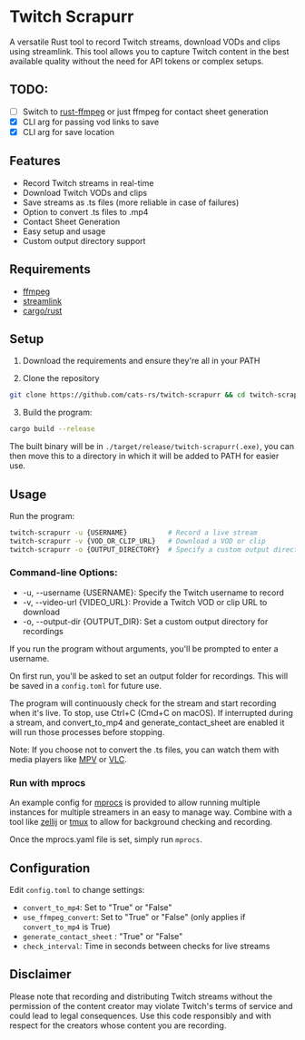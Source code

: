 # Twitch Scrapurr

A versatile Rust tool to record Twitch streams, download VODs and clips using streamlink. This tool allows you to capture Twitch content in the best available quality without the need for API tokens or complex setups.

## TODO:

- [ ] Switch to [rust-ffmpeg](https://github.com/zmwangx/rust-ffmpeg) or just ffmpeg for contact sheet generation
- [x] CLI arg for passing vod links to save
- [x] CLI arg for save location 

## Features

- Record Twitch streams in real-time
- Download Twitch VODs and clips
- Save streams as .ts files (more reliable in case of failures)
- Option to convert .ts files to .mp4
- Contact Sheet Generation
- Easy setup and usage
- Custom output directory support


## Requirements

- [ffmpeg](https://ffmpeg.org/)
- [streamlink](https://github.com/streamlink/streamlink)
- [cargo/rust](https://rustup.rs)

## Setup 

1. Download the requirements and ensure they're all in your PATH

2. Clone the repository

```bash
git clone https://github.com/cats-rs/twitch-scrapurr && cd twitch-scrapurr
```

3. Build the program:

```bash
cargo build --release
```

The built binary will be in `./target/release/twitch-scrapurr(.exe)`, you can then move this to a directory in which it will be added to PATH for easier use. 

## Usage

Run the program:

```bash
twitch-scrapurr -u {USERNAME}          # Record a live stream
twitch-scrapurr -v {VOD_OR_CLIP_URL}   # Download a VOD or clip
twitch-scrapurr -o {OUTPUT_DIRECTORY}  # Specify a custom output directory
```
### Command-line Options:

* -u, --username {USERNAME}: Specify the Twitch username to record
* -v, --video-url {VIDEO_URL}: Provide a Twitch VOD or clip URL to download
* -o, --output-dir {OUTPUT_DIR}: Set a custom output directory for recordings


If you run the program without arguments, you'll be prompted to enter a username.

On first run, you'll be asked to set an output folder for recordings. This will be saved in a `config.toml` for future use.

The program will continuously check for the stream and start recording when it's live. To stop, use Ctrl+C (Cmd+C on macOS). If interrupted during a stream, and convert_to_mp4 and generate_contact_sheet are enabled it will run those processes before stopping.

Note: If you choose not to convert the .ts files, you can watch them with media players like [MPV](https://mpv.io/) or [VLC](https://www.videolan.org/).

### Run with mprocs

An example config for [mprocs](https://github.com/pvolok/mprocs) is provided to allow running multiple instances for multiple streamers in an easy to manage way. Combine with a tool like [zellij](https://github.com/zellij-org/zellij) or [tmux](https://github.com/tmux/tmux/wiki) to allow for background checking and recording.

Once the mprocs.yaml file is set, simply run `mprocs`.

## Configuration

Edit `config.toml` to change settings:
- `convert_to_mp4`: Set to "True" or "False"
- `use_ffmpeg_convert`: Set to "True" or "False" (only applies if `convert_to_mp4` is True)
- `generate_contact_sheet` : "True" or "False"
- `check_interval`: Time in seconds between checks for live streams

## Disclaimer
Please note that recording and distributing Twitch streams without the permission of the content creator may violate Twitch's terms of service and could lead to legal consequences. Use this code responsibly and with respect for the creators whose content you are recording.
